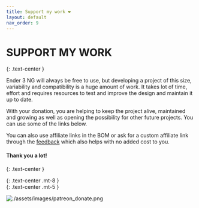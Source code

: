 ```yaml
---
title: Support my work ❤️
layout: default
nav_order: 9
---
```

# SUPPORT MY WORK
{: .text-center }

Ender 3 NG will always be free to use, but developing a project of this size, variability and compatibility is a huge amount of work. It takes lot of time, effort and requires resources to test and improve the design and maintain it up to date.

With your donation, you are helping to keep the project alive, maintained and growing as well as opening the possibility for other future projects. You can use some of the links below.

You can also use affiliate links in the BOM or ask for a custom affiliate link through the [feedback] which also helps with no added cost to you.

#### Thank you a lot!
{: .text-center }

<div>
<script type='text/javascript' src='https://storage.ko-fi.com/cdn/widget/Widget_2.js'></script><script type='text/javascript'>kofiwidget2.init('Ko-fi', '#28b5e0', 'E1E1JZ5FS');kofiwidget2.draw();</script> 
</div>
{: .text-center .mt-8 }

<div id="donate-button-container">
<div id="donate-button"></div>
<script src="https://www.paypalobjects.com/donate/sdk/donate-sdk.js" charset="UTF-8"></script>
<script>
PayPal.Donation.Button({
env:'production',
hosted_button_id:'LR94TRQXMGW46',
image: {
src:'./assets/images/paypal_donate.png',
alt:'Donate with PayPal button',
title:'PayPal - The safer, easier way to pay online!',
}
}).render('#donate-button');
</script>
</div>
{: .text-center .mt-5 }

![./assets/images/patreon_donate.png](https://www.patreon.com/RH3D_cz)

[feedback]: https://rh3d.xyz/feedback.html
